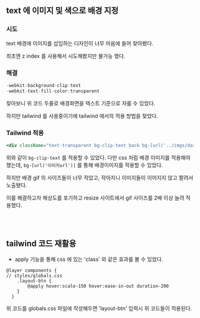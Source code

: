 ## text 에 이미지 및 색으로 배경 지정

### 시도

text 배경에 이미지를 삽입하는 디자인이 너무 마음에 들어 찾아봤다.

최초엔 z index 를 사용해서 시도해봤지만 불가능 했다.

### 해결

```jsx
-webkit-background-clip:text
-webkit-text-fill-color:transparent
```

찾아보니 위 코드 두줄로 배경화면을 텍스트 기준으로 자를 수 있었다.

하지만 tailwind 를 사용중이기에 tailwind 에서의 적용 방법을 찾았다.

### Tailwind 적용

```jsx
<div className="text-transparent bg-clip-text back bg-[url('../imgs/dark.gif')]"></div>
```

위와 같이 `bg-clip-text` 를 적용할 수 있었다. 다만 css 처럼 배경 이미지를 적용해야 했는데, `bg-[url('이미지url')]` 를 통해 배경이미지를 적용할 수 있었다.

하지만 배경 gif 의 사이즈들이 너무 작았고, 작아지니 이미지들이 이어지지 않고 짤려서 노출됐다.

이를 해결하고자 해상도를 포기하고 resize 사이트에서 gif 사이즈를 2배 이상 늘려 적용했다.

</br></br>

## tailwind 코드 재활용

- apply 기능을 통해 css 에 있는 'class' 와 같은 효과를 볼 수 있었다.

```
@layer components {
// styles/globals.css
    .layout-btn {
        @apply hover:scale-150 hover:ease-in-out duration-200
    }
  }
```

위 코드를 globals.css 파일에 작성해두면 'layout-btn' 입력시 위 코드들이 적용된다.
